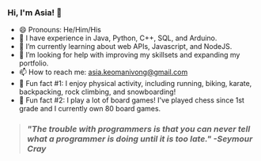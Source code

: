 ### Hi, I'm Asia! 👋

- 😄 Pronouns: He/Him/His
- :brain: I have experience in Java, Python, C++, SQL, and Arduino.
- 🌱 I’m currently learning about web APIs, Javascript, and NodeJS.
- 🤔 I’m looking for help with improving my skillsets and expanding my portfolio.
- 📫 How to reach me: asia.keomanivong@gmail.com
- :runner: Fun fact #1: I enjoy physical activity, including running, biking, karate, backpacking, rock climbing, and snowboarding!
- :game_die: Fun fact #2: I play a lot of board games! I've played chess since 1st grade and I currently own 80 board games.

>### _"The trouble with programmers is that you can never tell what a programmer is doing until it is too late." -Seymour Cray_
<!--
**akeomanivong/akeomanivong** is a ✨ _special_ ✨ repository because its `README.md` (this file) appears on your GitHub profile.

Here are some ideas to get you started:

- 🔭 I’m currently working on ...
- 🌱 I’m currently learning ...
- 👯 I’m looking to collaborate on ...
- 🤔 I’m looking for help with ...
- 💬 Ask me about ...
- 📫 How to reach me: ...
- 😄 Pronouns: ...
- ⚡ Fun fact: ...
-->

